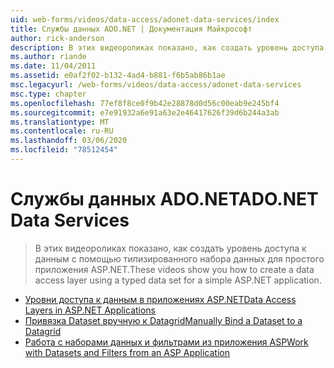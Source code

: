 ```yaml
---
uid: web-forms/videos/data-access/adonet-data-services/index
title: Службы данных ADO.NET | Документация Майкрософт
author: rick-anderson
description: В этих видеороликах показано, как создать уровень доступа к данным с помощью типизированного набора данных для простого приложения ASP.NET.
ms.author: riande
ms.date: 11/04/2011
ms.assetid: e0af2f02-b132-4ad4-b881-f6b5ab86b1ae
msc.legacyurl: /web-forms/videos/data-access/adonet-data-services
msc.type: chapter
ms.openlocfilehash: 77ef8f8ce0f9b42e28878d0d56c00eab9e245bf4
ms.sourcegitcommit: e7e91932a6e91a63e2e46417626f39d6b244a3ab
ms.translationtype: MT
ms.contentlocale: ru-RU
ms.lasthandoff: 03/06/2020
ms.locfileid: "78512454"
---
```

# <a name="adonet-data-services"></a><span data-ttu-id="03921-103">Службы данных ADO.NET</span><span class="sxs-lookup"><span data-stu-id="03921-103">ADO.NET Data Services</span></span>

> <span data-ttu-id="03921-104">В этих видеороликах показано, как создать уровень доступа к данным с помощью типизированного набора данных для простого приложения ASP.NET.</span><span class="sxs-lookup"><span data-stu-id="03921-104">These videos show you how to create a data access layer using a typed data set for a simple ASP.NET application.</span></span>

- [<span data-ttu-id="03921-105">Уровни доступа к данным в приложениях ASP.NET</span><span class="sxs-lookup"><span data-stu-id="03921-105">Data Access Layers in ASP.NET Applications</span></span>](data-access-layers-in-aspnet-applications.md)
- [<span data-ttu-id="03921-106">Привязка Dataset вручную к Datagrid</span><span class="sxs-lookup"><span data-stu-id="03921-106">Manually Bind a Dataset to a Datagrid</span></span>](how-to-manually-bind-a-dataset-to-a-datagrid.md)
- [<span data-ttu-id="03921-107">Работа с наборами данных и фильтрами из приложения ASP</span><span class="sxs-lookup"><span data-stu-id="03921-107">Work with Datasets and Filters from an ASP Application</span></span>](how-to-work-with-datasets-and-filters-from-an-asp-application.md)
